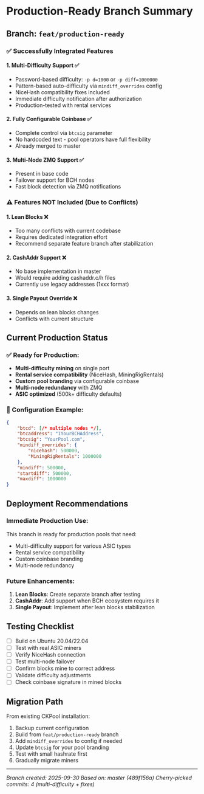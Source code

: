 # Production-Ready Branch Summary

## Branch: `feat/production-ready`

### ✅ Successfully Integrated Features

#### 1. **Multi-Difficulty Support** ✅
- Password-based difficulty: `-p d=1000` or `-p diff=1000000`
- Pattern-based auto-difficulty via `mindiff_overrides` config
- NiceHash compatibility fixes included
- Immediate difficulty notification after authorization
- Production-tested with rental services

#### 2. **Fully Configurable Coinbase** ✅
- Complete control via `btcsig` parameter
- No hardcoded text - pool operators have full flexibility
- Already merged to master

#### 3. **Multi-Node ZMQ Support** ✅
- Present in base code
- Failover support for BCH nodes
- Fast block detection via ZMQ notifications

### ⚠️ Features NOT Included (Due to Conflicts)

#### 1. **Lean Blocks** ❌
- Too many conflicts with current codebase
- Requires dedicated integration effort
- Recommend separate feature branch after stabilization

#### 2. **CashAddr Support** ❌
- No base implementation in master
- Would require adding cashaddr.c/h files
- Currently use legacy addresses (1xxx format)

#### 3. **Single Payout Override** ❌
- Depends on lean blocks changes
- Conflicts with current structure

## Current Production Status

### ✅ Ready for Production:
- **Multi-difficulty mining** on single port
- **Rental service compatibility** (NiceHash, MiningRigRentals)
- **Custom pool branding** via configurable coinbase
- **Multi-node redundancy** with ZMQ
- **ASIC optimized** (500k+ difficulty defaults)

### 🔧 Configuration Example:
```json
{
    "btcd": [/* multiple nodes */],
    "btcaddress": "1YourBCHAddress",
    "btcsig": "YourPool.com",
    "mindiff_overrides": {
        "nicehash": 500000,
        "MiningRigRentals": 1000000
    },
    "mindiff": 500000,
    "startdiff": 500000,
    "maxdiff": 1000000
}
```

## Deployment Recommendations

### Immediate Production Use:
This branch is ready for production pools that need:
- Multi-difficulty support for various ASIC types
- Rental service compatibility
- Custom coinbase branding
- Multi-node redundancy

### Future Enhancements:
1. **Lean Blocks**: Create separate branch after testing
2. **CashAddr**: Add support when BCH ecosystem requires it
3. **Single Payout**: Implement after lean blocks stabilization

## Testing Checklist

- [ ] Build on Ubuntu 20.04/22.04
- [ ] Test with real ASIC miners
- [ ] Verify NiceHash connection
- [ ] Test multi-node failover
- [ ] Confirm blocks mine to correct address
- [ ] Validate difficulty adjustments
- [ ] Check coinbase signature in mined blocks

## Migration Path

From existing CKPool installation:
1. Backup current configuration
2. Build from `feat/production-ready` branch
3. Add `mindiff_overrides` to config if needed
4. Update `btcsig` for your pool branding
5. Test with small hashrate first
6. Gradually migrate miners

---

*Branch created: 2025-09-30*
*Based on: master (489f156a)*
*Cherry-picked commits: 4 (multi-difficulty + fixes)*